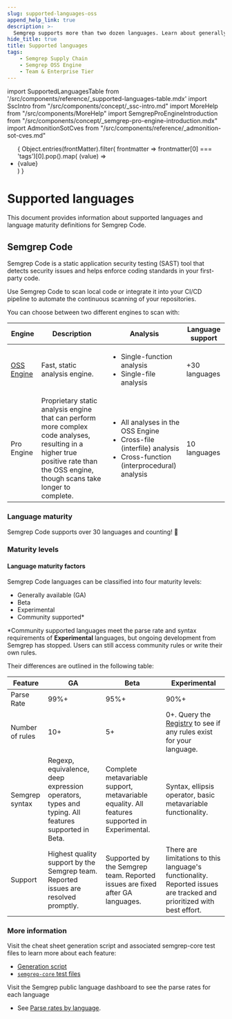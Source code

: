```yaml
---
slug: supported-languages-oss
append_help_link: true
description: >-
  Semgrep supports more than two dozen languages. Learn about generally available, beta, and experimentally supported languages.
hide_title: true
title: Supported languages
tags:
    - Semgrep Supply Chain 
    - Semgrep OSS Engine
    - Team & Enterprise Tier
---
```


import SupportedLanguagesTable from '/src/components/reference/_supported-languages-table.mdx'
import SscIntro from "/src/components/concept/_ssc-intro.md"
import MoreHelp from "/src/components/MoreHelp"
import SemgrepProEngineIntroduction from "/src/components/concept/_semgrep-pro-engine-introduction.mdx"
import AdmonitionSotCves from "/src/components/reference/_admonition-sot-cves.md"

<ul id="tag__badge-list">
{
Object.entries(frontMatter).filter(
    frontmatter => frontmatter[0] === 'tags')[0].pop().map(
    (value) => <li class='tag__badge-item'>{value}</li> )
}
</ul>

# Supported languages

This document provides information about supported languages and language maturity definitions for Semgrep Code.

## Semgrep Code 

Semgrep Code is a static application security testing (SAST) tool that detects security issues and helps enforce coding standards in your first-party code.

Use Semgrep Code to scan local code or integrate it into your CI/CD pipeline to automate the continuous scanning of your repositories.

You can choose between two different engines to scan with:

<!-- 

Secure your code quickly and continuously by scanning with Semgrep Code, a SAST (Static Application Security Testing) product, powered by Semgrep OSS Engine and Semgrep Pro Engine. The Semgrep OSS Engine is the foundation of Semgrep, it's our [open-source engine](https://github.com/semgrep/semgrep), designed for fast code analysis. The Semgrep Pro Engine is designed for advanced code analysis, designed to catch complex vulnerabilities and reduce false positives. Use Semgrep Code to quickly find and fix vulnerabilities in your code base. 

-->

| Engine | Description | Analysis | Language support |
| -------  | ------ | ------ | ------ |
| [<i class="fas fa-external-link fa-xs"></i> OSS Engine](https://github.com/semgrep/semgrep) | Fast, static analysis engine.  |<ul><li>Single-function analysis</li><li>Single-file analysis</li></ul> | +30 languages |
| Pro Engine | Proprietary static analysis engine that can perform more complex code analyses, resulting in a higher true positive rate than the OSS engine, though scans take longer to complete. |<ul><li>All analyses in the OSS Engine</li><li>Cross-file (interfile) analysis</li><li>Cross-function (interprocedural) analysis</li></ul>      | 10 languages |

### Language maturity

Semgrep Code supports over 30 languages and counting! 🚀 

<SupportedLanguagesTable />

### Maturity levels

#### Language maturity factors

Semgrep Code languages can be classified into four maturity levels:

* Generally available (GA) 
* Beta
* Experimental 
* Community supported\*

\*Community supported languages meet the parse rate and syntax requirements of **Experimental** languages, but ongoing development from Semgrep has stopped. Users can still access community rules or write their own rules.

Their differences are outlined in the following table:

| Feature  | GA | Beta | Experimental
|----------|---------------|------------------| ----- |
| Parse Rate  | 99%+ | 95%+ | 90%+ | 
| Number of rules  | 10+ | 5+ | 0+. Query the [Registry](https://semgrep.dev/r) to see if any rules exist for your language. | 
| Semgrep syntax | Regexp, equivalence, deep expression operators, types and typing. All features supported in Beta. | Complete metavariable support, metavariable equality. All features supported in Experimental. | Syntax, ellipsis operator, basic metavariable functionality.|
| Support | Highest quality support by the Semgrep team. Reported issues are resolved promptly. | Supported by the Semgrep team. Reported issues are fixed after GA languages. | There are limitations to this language's functionality. Reported issues are tracked and prioritized with best effort.|

### More information
Visit the cheat sheet generation script and associated semgrep-core test files to learn more about each feature:
* [Generation script](https://github.com/semgrep/semgrep/blob/develop/scripts/generate_cheatsheet.py)
* [`semgrep-core` test files](https://github.com/semgrep/semgrep/tree/develop/tests)

Visit the Semgrep public language dashboard to see the parse rates for each language
* See [Parse rates by language](https://dashboard.semgrep.dev/).

<!-- coupling: If you modify the features in the levels below, change also 
     /semgrep/blob/develop/tests/Test.ml and its maturity level regression testing code.
-->

<MoreHelp />
